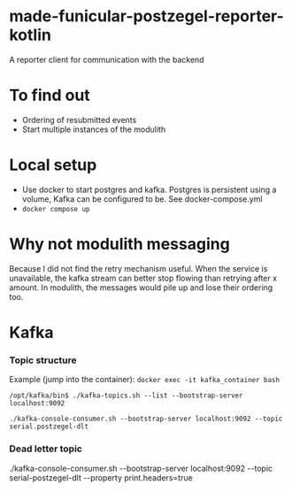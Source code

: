 # made-funicular-postzegel-reporter-kotlin
A reporter client for communication with the backend

# To find out
- Ordering of resubmitted events
- Start multiple instances of the modulith

# Local setup
- Use docker to start postgres and kafka. Postgres is persistent using a volume, Kafka can be configured to be. See docker-compose.yml
- `docker compose up`

# Why not modulith messaging
Because I did not find the retry mechanism useful.
When the service is unavailable, the kafka stream can better stop flowing than retrying after x amount.
In modulith, the messages would pile up and lose their ordering too.

# Kafka
### Topic structure
Example (jump into the container): `docker exec -it kafka_container bash`
```
/opt/kafka/bin$ ./kafka-topics.sh --list --bootstrap-server localhost:9092
```
```
./kafka-console-consumer.sh --bootstrap-server localhost:9092 --topic serial.postzegel-dlt
```

### Dead letter topic
./kafka-console-consumer.sh --bootstrap-server localhost:9092 --topic serial-postzegel-dlt --property print.headers=true